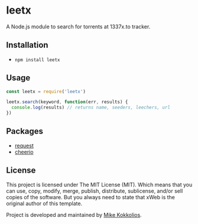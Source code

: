 # leetx
A Node.js module to search for torrents at 1337x.to tracker.

## Installation
* `npm install leetx`

## Usage
```javascript
const leetx = require('leetx')

leetx.search(keyword, function(err, results) {
  console.log(results) // returns name, seeders, leechers, url
})
```

## Packages
* [request](https://github.com/request/request)
* [cheerio](https://github.com/cheeriojs/cheerio)

## License
This project is licensed under The MIT License (MIT). Which means that you can use, copy, modify, merge, publish, distribute, sublicense, and/or sell copies of the software. But you always need to state that xWeb is the original author of this template.

Project is developed and maintained by [Mike Kokkolios](https://www.linkedin.com/in/kokkolios/).
